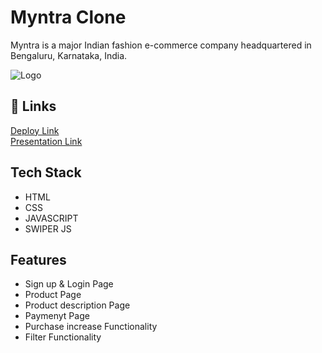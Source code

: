 
# Myntra Clone

Myntra is a major Indian fashion e-commerce company headquartered in Bengaluru, Karnataka, India.


![Logo](https://assets.myntassets.com/f_webp,w_980,c_limit,fl_progressive,dpr_2.0/assets/images/2023/10/31/8b41f2e0-c64c-4a13-ad40-96462a814fcb1698764085531-Desktop-banner--2-.jpg)


## 🔗 Links



[Deploy Link](https://construct-week-myntra-clone.netlify.app/)
<br>
[Presentation Link](https://drive.google.com/file/d/1vFzE7WkoRBidnPSmbJ1cATqWxnz56mA-/view?usp=drive_link)

## Tech Stack






- HTML
- CSS
- JAVASCRIPT
- SWIPER JS

## Features

- Sign up & Login Page
- Product Page
- Product description Page
- Paymenyt Page
- Purchase increase Functionality
- Filter Functionality
